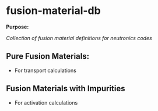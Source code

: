 # fusion-material-db

**Purpose:**

_Collection of fusion material definitions for neutronics codes_

## Pure Fusion Materials:
  * For transport calculations
## Fusion Materials with Impurities
  * For activation calculations
